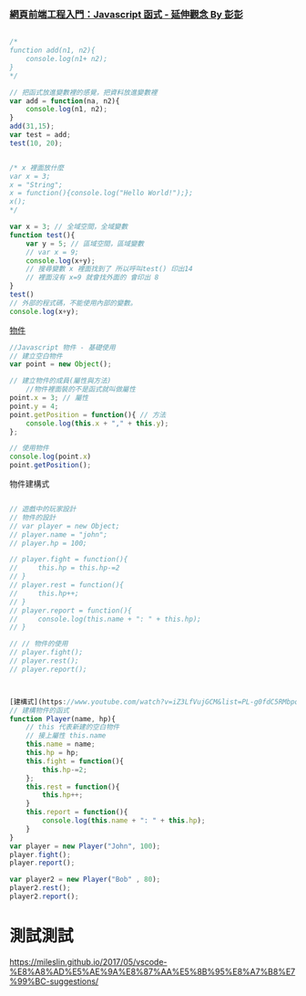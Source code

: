 ### [網頁前端工程入門：Javascript 函式 - 延伸觀念 By 彭彭](https://www.youtube.com/watch?v=qmrVxIj97g4&index=15&list=PL-g0fdC5RMbpqZ0bmvJTgVTS4tS3txRVp)

```javascript

/*
function add(n1, n2){
    console.log(n1+ n2);
}
*/

// 把函式放進變數裡的感覺，把資料放進變數裡
var add = function(na, n2){
    console.log(n1, n2);
}
add(31,15);
var test = add;
test(10, 20);


/* x 裡面放什麼
var x = 3;
x = "String";
x = function(){console.log("Hello World!");};
x();
*/

var x = 3; // 全域空間，全域變數
function test(){
    var y = 5; // 區域空間，區域變數
    // var x = 9; 
    console.log(x+y);
    // 搜尋變數 x 裡面找到了 所以呼叫test() 印出14
    // 裡面沒有 x=9 就會找外面的 會印出 8
}
test()
// 外部的程式碼，不能使用內部的變數。
console.log(x+y);

```

[物件](https://www.youtube.com/watch?v=Vwg7BaPBK-Y&list=PL-g0fdC5RMbpqZ0bmvJTgVTS4tS3txRVp&index=16)

```js
//Javascript 物件 - 基礎使用
// 建立空白物件
var point = new Object();

// 建立物件的成員(屬性與方法)
    //物件裡面裝的不是函式就叫做屬性
point.x = 3; // 屬性
point.y = 4;
point.getPosition = function(){ // 方法
    console.log(this.x + "," + this.y);
};

// 使用物件
console.log(point.x)
point.getPosition();

```

物件建構式
```js

// 遊戲中的玩家設計
// 物件的設計
// var player = new Object;
// player.name = "john";
// player.hp = 100;

// player.fight = function(){
//     this.hp = this.hp-=2
// }
// player.rest = function(){
//     this.hp++;
// }
// player.report = function(){
//     console.log(this.name + ": " + this.hp);
// }

// // 物件的使用
// player.fight();
// player.rest();
// player.report();



[建構式](https://www.youtube.com/watch?v=iZ3LfVujGCM&list=PL-g0fdC5RMbpqZ0bmvJTgVTS4tS3txRVp&index=18)
// 建構物件的函式 
function Player(name, hp){
    // this 代表新建的空白物件
    // 接上屬性 this.name
    this.name = name;
    this.hp = hp;
    this.fight = function(){
        this.hp-=2;
    };
    this.rest = function(){
        this.hp++;
    }
    this.report = function(){
        console.log(this.name + ": " + this.hp);
    }
}
var player = new Player("John", 100);
player.fight();
player.report();

var player2 = new Player("Bob" , 80);
player2.rest();
player2.report();
```

# 測試測試

https://mileslin.github.io/2017/05/vscode-%E8%A8%AD%E5%AE%9A%E8%87%AA%E5%8B%95%E8%A7%B8%E7%99%BC-suggestions/